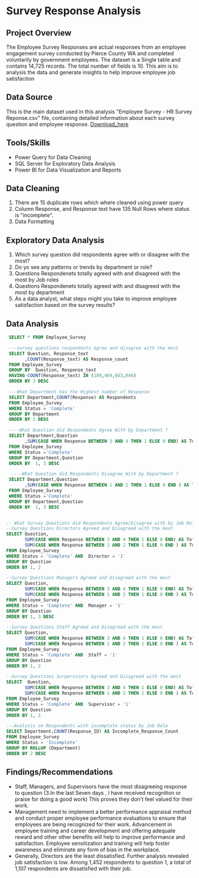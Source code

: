 # Survey Response Analysis

## Project Overview
The Employee Survey Responses are actual responses from an employee engagement survey conducted by Pierce County WA and completed voluntarily by government employees. The dataset is a Single table and contains 14,725 records. The total number of fields is 10. This aim is to analysis the data and generate insights to help improve employee job satisfaction

## Data Source
This is the main dataset used in this analysis "Employee Survey - HR Survey Reponse.csv" file, containing detailed information about each survey question and employee response. [Download_here](https://docs.google.com/spreadsheets/d/1nbhfp2ModgqDAPveYQG9CknRw2PYJQxbOTs3xSKOB8E/edit#gid=61186505)

## Tools/Skills
-  Power Query for Data Cleaning
-  SQL Server for Exploratory Data Analysis
-  Power BI for Data Visualization and Reports

## Data Cleaning
1. There are 15 duplicate rows which where cleaned using power query
2. Column Response, and Response text have 135 Null Rows where status is "incomplete".
3. Data Formatting

## Exploratory Data Analysis
1. Which survey question did respondents agree with or disagree with the most?
2. Do yo see any patterns or trends by department or role?
3. Questions Respondenets totally agreed with and disagreed with the most by Job roles
4. Questions Respondenets totally agreed with and disagreed with the most by department
5. As a data analyst, what steps might you take to improve employee satisfaction based on the survey results?

## Data Analysis
``` sql
 SELECT * FROM Employee_Survey 

 ---survey questions respondants agree and disagree with the most 
 SELECT Question, Response_text
       ,COUNT(Response_text) AS Response_count
 FROM Employee_Survey 
 GROUP BY  Question, Response_text
 HAVING COUNT(Response_text) IN (189,469,663,846)
 ORDER BY 3 DESC

 ---What Department has the Highest number of Response
 SELECT Department,COUNT(Response) AS Respondents 
 FROM Employee_Survey 
 WHERE Status = 'Complete'
 GROUP BY Department
 ORDER BY 2 DESC

 ----What Question did Respondents Agree With by Department ? 
 SELECT Department,Question
       ,SUM(CASE WHEN Response BETWEEN 3 AND 4 THEN 1 ELSE 0 END) AS Totally_Agree
 FROM Employee_Survey 
 WHERE Status ='Complete' 
 GROUP BY Department,Question
 ORDER BY  1, 3 DESC

  ----What Question did Respondents Disagree With by Department ? 
 SELECT Department,Question
	   ,SUM(CASE WHEN Response BETWEEN 1 AND 2 THEN 1 ELSE 0 END ) AS Totally_Disagree
 FROM Employee_Survey 
 WHERE Status ='Complete' 
 GROUP BY Department,Question
 ORDER BY  1, 3 DESC


-- What Survey Questions did Respondents Agree/Disagree with by Job Role
--Survey Questions Directors Agreed and Disagreed with the most 
SELECT Question,
       SUM(CASE WHEN Response BETWEEN 3 AND 4 THEN 1 ELSE 0 END) AS Totally_Agree,
	   SUM(CASE WHEN Response BETWEEN 1 AND 2 THEN 1 ELSE 0 END ) AS Totally_Disagree
FROM Employee_Survey 
WHERE Status = 'Complete' AND  Director = '1'
GROUP BY Question
ORDER BY 1, 2

--Survey Questions Managers Agreed and Disagreed with the most 
SELECT Question,
       SUM(CASE WHEN Response BETWEEN 3 AND 4 THEN 1 ELSE 0 END) AS Totally_Agree,
	   SUM(CASE WHEN Response BETWEEN 1 AND 2 THEN 1 ELSE 0 END ) AS Totally_Disagree
FROM Employee_Survey 
WHERE Status = 'Complete' AND  Manager = '1'
GROUP BY Question
ORDER BY 1, 3 DESC

--Survey Questions Staff Agreed and Disagreed with the most 
SELECT Question,
       SUM(CASE WHEN Response BETWEEN 3 AND 4 THEN 1 ELSE 0 END) AS Totally_Agree,
	   SUM(CASE WHEN Response BETWEEN 1 AND 2 THEN 1 ELSE 0 END ) AS Totally_Disagree
FROM Employee_Survey 
WHERE Status = 'Complete' AND  Staff = '1'
GROUP BY Question
ORDER BY 1, 2

--Survey Questions Surpervisors Agreed and Disagreed with the most 
SELECT  Question,
       SUM(CASE WHEN Response BETWEEN 3 AND 4 THEN 1 ELSE 0 END) AS Totally_Agree,
	   SUM(CASE WHEN Response BETWEEN 1 AND 2 THEN 1 ELSE 0 END ) AS Totally_Disagree
FROM Employee_Survey 
WHERE Status = 'Complete' AND  Supervisor = '1'
GROUP BY Question
ORDER BY 1, 2

---Analysis on Respondents with incomplete status by Job Role
SELECT Department,COUNT(Response_ID) AS Incomplete_Response_Count
FROM Employee_Survey 
WHERE Status = 'Incomplete' 
GROUP BY ROLLUP (Department)
ORDER BY 2 DESC
```
## Findings/Recommendations
- Staff, Managers, and Supervisors have the most disagreeing response to question (3.In the last Seven days , I have received 
  recognition  or praise for doing a good work) This proves they don't feel valued for their work.
- Management need to implement a better performance appraisal method and conduct proper employee performance evaluations to ensure that 
 employees are being recognized for their work. Advancement in employee training and career development and offering adequate reward and 
  other other benefits will help to improve performance and satisfaction. Employee sensitization and training will help foster awareness 
  and eliminate any form of bias in the workplace.
- Generally, Directors are the least dissatisfied. Further analysis revealed job satisfaction is low. Among 1,452 respondents to 
  question 1, a total of 1,107 respondents are dissatisfied with their job.
 
